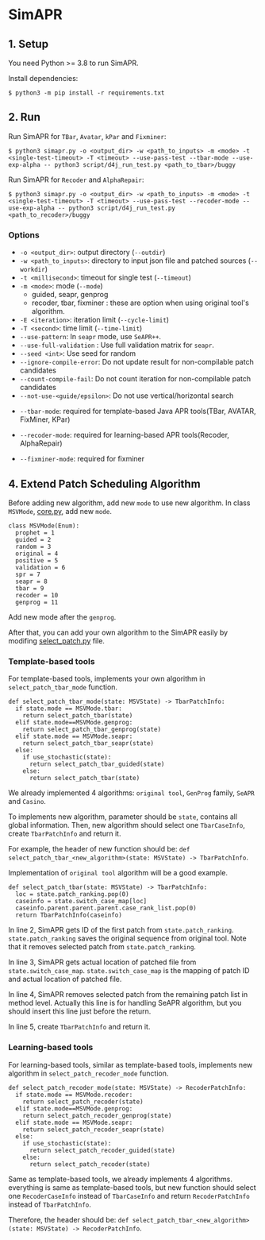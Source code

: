 # SimAPR

## 1. Setup
You need Python >= 3.8 to run SimAPR.

Install dependencies:
```
$ python3 -m pip install -r requirements.txt
```

## 2. Run

Run SimAPR for `TBar`, `Avatar`, `kPar` and `Fixminer`:

```
$ python3 simapr.py -o <output_dir> -w <path_to_inputs> -m <mode> -t <single-test-timeout> -T <timeout> --use-pass-test --tbar-mode --use-exp-alpha -- python3 script/d4j_run_test.py <path_to_tbar>/buggy
```

Run SimAPR for `Recoder` and `AlphaRepair`:

```
$ python3 simapr.py -o <output_dir> -w <path_to_inputs> -m <mode> -t <single-test-timeout> -T <timeout> --use-pass-test --recoder-mode --use-exp-alpha -- python3 script/d4j_run_test.py <path_to_recoder>/buggy
```
### Options
* `-o <output_dir>`: output directory (`--outdir`)
* `-w <path_to_inputs>`: directory to input json file and patched sources (`--workdir`)
* `-t <millisecond>`: timeout for single test (`--timeout`)
* `-m <mode>`: mode (`--mode`)
  * guided, seapr, genprog
  * recoder, tbar, fixminer : these are option when using original tool's algorithm.
* `-E <iteration>`: iteration limit (`--cycle-limit`)
* `-T <second>`: time limit (`--time-limit`)
* `--use-pattern`: In `seapr` mode, use `SeAPR++`.
* `--use-full-validation` : Use full validation matrix for `seapr`.
* `--seed <int>`: Use seed for random
* `--ignore-compile-error`: Do not update result for non-compilable patch candidates
* `--count-compile-fail`: Do not count iteration for non-compilable patch candidates
* `--not-use-<guide/epsilon>`: Do not use vertical/horizontal search

- `--tbar-mode`: required for template-based Java APR tools(TBar, AVATAR, FixMiner, KPar)
* `--recoder-mode`: required for learning-based APR tools(Recoder, AlphaRepair)

* `--fixminer-mode`: required for fixminer

## 4. Extend Patch Scheduling Algorithm
Before adding new algorithm, add new `mode` to use new algorithm.
In class `MSVMode`, [core.py](./core.py), add new `mode`.
```
class MSVMode(Enum):
  prophet = 1
  guided = 2
  random = 3
  original = 4
  positive = 5
  validation = 6
  spr = 7
  seapr = 8
  tbar = 9
  recoder = 10
  genprog = 11
```
Add new mode after the `genprog`.

After that, you can add your own algorithm to the SimAPR easily by modifing [select_patch.py](./select_patch.py) file.

### Template-based tools
For template-based tools, implements your own algorithm in `select_patch_tbar_mode` function.
```
def select_patch_tbar_mode(state: MSVState) -> TbarPatchInfo:
  if state.mode == MSVMode.tbar:
    return select_patch_tbar(state)
  elif state.mode==MSVMode.genprog:
    return select_patch_tbar_genprog(state)
  elif state.mode == MSVMode.seapr:
    return select_patch_tbar_seapr(state)
  else:
    if use_stochastic(state): 
      return select_patch_tbar_guided(state)
    else:
      return select_patch_tbar(state)
```
We already implemented 4 algorithms: `original tool`, `GenProg` family, `SeAPR` and `Casino`.

To implements new algorithm, parameter should be `state`, contains all global information.
Then, new algorithm should select one `TbarCaseInfo`, create `TbarPatchInfo` and return it.

For example, the header of new function should be: `def select_patch_tbar_<new_algorithm>(state: MSVState) -> TbarPatchInfo`.

Implementation of `original tool` algorithm will be a good example.
```
def select_patch_tbar(state: MSVState) -> TbarPatchInfo:
  loc = state.patch_ranking.pop(0)
  caseinfo = state.switch_case_map[loc]
  caseinfo.parent.parent.parent.case_rank_list.pop(0)
  return TbarPatchInfo(caseinfo)
```
In line 2, SimAPR gets ID of the first patch from `state.patch_ranking`. `state.patch_ranking` saves the original sequence from original tool. Note that it removes selected patch from `state.patch_ranking`.

In line 3, SimAPR gets actual location of patched file from `state.switch_case_map`. `state.switch_case_map` is the mapping of patch ID and actual location of patched file.

In line 4, SimAPR removes selected patch from the remaining patch list in method level. Actually this line is for handling SeAPR algorithm, but you should insert this line just before the return.

In line 5, create `TbarPatchInfo` and return it.

### Learning-based tools
For learning-based tools, similar as template-based tools, implements new algorithm in `select_patch_recoder_mode` function.
```
def select_patch_recoder_mode(state: MSVState) -> RecoderPatchInfo:
  if state.mode == MSVMode.recoder:
    return select_patch_recoder(state)
  elif state.mode==MSVMode.genprog:
    return select_patch_recoder_genprog(state)
  elif state.mode == MSVMode.seapr:
    return select_patch_recoder_seapr(state)
  else:
    if use_stochastic(state):
      return select_patch_recoder_guided(state)
    else:
      return select_patch_recoder(state)
```
Same as template-based tools, we already implements 4 algorithms.
everything is same as template-based tools, but new function should select one `RecoderCaseInfo` instead of `TbarCaseInfo` and return `RecoderPatchInfo` instead of `TbarPatchInfo`.

Therefore, the header should be: `def select_patch_tbar_<new_algorithm>(state: MSVState) -> RecoderPatchInfo`.